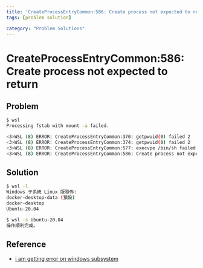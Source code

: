 ```yaml
---
title: 'CreateProcessEntryCommon:586: Create process not expected to return'
tags: [problem solution]

category: "Problem Solutions"
---
```


# CreateProcessEntryCommon:586: Create process not expected to return
## Problem
```bash
$ wsl
Processing fstab with mount -a failed.

<3>WSL (8) ERROR: CreateProcessEntryCommon:370: getpwuid(0) failed 2
<3>WSL (8) ERROR: CreateProcessEntryCommon:374: getpwuid(0) failed 2
<3>WSL (8) ERROR: CreateProcessEntryCommon:577: execvpe /bin/sh failed 2
<3>WSL (8) ERROR: CreateProcessEntryCommon:586: Create process not expected to return
```
<!-- more -->

## Solution
```bash
$ wsl -l
Windows 子系統 Linux 版發佈:
docker-desktop-data (預設)
docker-desktop
Ubuntu-20.04

$ wsl -s Ubuntu-20.04
操作順利完成。
```

## Reference
* [i am getting error on windows subsystem](https://askubuntu.com/questions/1423048/i-am-getting-error-on-windows-subsystem)